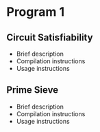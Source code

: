 # Program 1

## Circuit Satisfiability

* Brief description
* Compilation instructions
* Usage instructions

## Prime Sieve

* Brief description
* Compilation instructions
* Usage instructions
